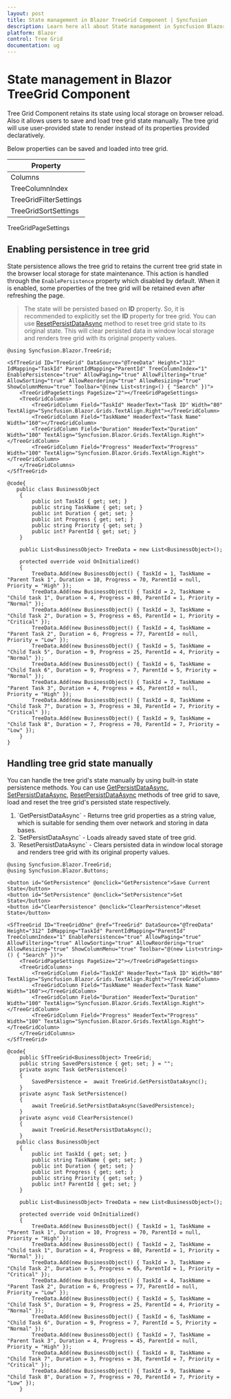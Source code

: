 ```yaml
---
layout: post
title: State management in Blazor TreeGrid Component | Syncfusion
description: Learn here all about State management in Syncfusion Blazor TreeGrid component and more.
platform: Blazor
control: Tree Grid
documentation: ug
---
```


# State management in Blazor TreeGrid Component

Tree Grid Component retains its state using local storage on browser reload. Also it allows users to save and load tree grid state manually. The tree grid will use user-provided state to render instead of its properties provided declaratively.

Below properties can be saved and loaded into tree grid.

Property|
-----|
Columns |
TreeColumnIndex |
TreeGridFilterSettings |
TreeGridSortSettings |
TreeGridPageSettings

## Enabling persistence in tree grid

State persistence allows the tree grid to retains the current tree grid state in the browser local storage for state maintenance. This action is handled through the `EnablePersistence` property which disabled by default. When it is enabled, some properties of the tree grid will be retained even after refreshing the page.

> The state will be persisted based on **ID** property. So, it is recommended to explicitly set the **ID** property for tree grid.
> You can use [ResetPersistDataAsync](https://https://help.syncfusion.com/cr/blazor/Syncfusion.Blazor.TreeGrid.SfTreeGrid-1.html#Syncfusion_Blazor_TreeGrid_SfTreeGrid_1_ResetPersistDataAsync) method to reset tree grid state to its original state. This will clear persisted data in window local storage and renders tree grid with its original property values.

```cshtml
@using Syncfusion.Blazor.TreeGrid;

<SfTreeGrid ID="TreeGrid" DataSource="@TreeData" Height="312" IdMapping="TaskId" ParentIdMapping="ParentId" TreeColumnIndex="1" EnablePersistence="true" AllowPaging="true" AllowFiltering="true" AllowSorting="true" AllowReordering="true" AllowResizing="true" ShowColumnMenu="true" Toolbar="@(new List<string>() { "Search" })">
    <TreeGridPageSettings PageSize="2"></TreeGridPageSettings>
    <TreeGridColumns>
        <TreeGridColumn Field="TaskId" HeaderText="Task ID" Width="80" TextAlign="Syncfusion.Blazor.Grids.TextAlign.Right"></TreeGridColumn>
        <TreeGridColumn Field="TaskName" HeaderText="Task Name" Width="160"></TreeGridColumn>
        <TreeGridColumn Field="Duration" HeaderText="Duration" Width="100" TextAlign="Syncfusion.Blazor.Grids.TextAlign.Right"></TreeGridColumn>
        <TreeGridColumn Field="Progress" HeaderText="Progress" Width="100" TextAlign="Syncfusion.Blazor.Grids.TextAlign.Right"></TreeGridColumn>
    </TreeGridColumns>
</SfTreeGrid>

@code{
   public class BusinessObject
    {
        public int TaskId { get; set; }
        public string TaskName { get; set; }
        public int Duration { get; set; }
        public int Progress { get; set; }
        public string Priority { get; set; }
        public int? ParentId { get; set; }
    }

    public List<BusinessObject> TreeData = new List<BusinessObject>();

    protected override void OnInitialized()
    {
        TreeData.Add(new BusinessObject() { TaskId = 1, TaskName = "Parent Task 1", Duration = 10, Progress = 70, ParentId = null, Priority = "High" });
        TreeData.Add(new BusinessObject() { TaskId = 2, TaskName = "Child task 1", Duration = 4, Progress = 80, ParentId = 1, Priority = "Normal" });
        TreeData.Add(new BusinessObject() { TaskId = 3, TaskName = "Child Task 2", Duration = 5, Progress = 65, ParentId = 1, Priority = "Critical" });
        TreeData.Add(new BusinessObject() { TaskId = 4, TaskName = "Parent Task 2", Duration = 6, Progress = 77, ParentId = null, Priority = "Low" });
        TreeData.Add(new BusinessObject() { TaskId = 5, TaskName = "Child Task 5", Duration = 9, Progress = 25, ParentId = 4, Priority = "Normal" });
        TreeData.Add(new BusinessObject() { TaskId = 6, TaskName = "Child Task 6", Duration = 9, Progress = 7, ParentId = 5, Priority = "Normal" });
        TreeData.Add(new BusinessObject() { TaskId = 7, TaskName = "Parent Task 3", Duration = 4, Progress = 45, ParentId = null, Priority = "High" });
        TreeData.Add(new BusinessObject() { TaskId = 8, TaskName = "Child Task 7", Duration = 3, Progress = 38, ParentId = 7, Priority = "Critical" });
        TreeData.Add(new BusinessObject() { TaskId = 9, TaskName = "Child Task 8", Duration = 7, Progress = 70, ParentId = 7, Priority = "Low" });
    }
}
```

## Handling tree grid state manually

You can handle the tree grid's state manually by using built-in state persistence methods. You can use [GetPersistDataAsync](https://https://help.syncfusion.com/cr/blazor/Syncfusion.Blazor.TreeGrid.SfTreeGrid-1.html#Syncfusion_Blazor_TreeGrid_SfTreeGrid_1_GetPersistDataAsync), [SetPersistDataAsync](https://https://help.syncfusion.com/cr/blazor/Syncfusion.Blazor.TreeGrid.SfTreeGrid-1.html#Syncfusion_Blazor_TreeGrid_SfTreeGrid_1_SetPersistDataAsync), [ResetPersistDataAsync](https://https://help.syncfusion.com/cr/blazor/Syncfusion.Blazor.TreeGrid.SfTreeGrid-1.html#Syncfusion_Blazor_TreeGrid_SfTreeGrid_1_ResetPersistDataAsync) methods of tree grid to save, load and reset the tree grid's persisted state respectively. 
<ol>
<li> `GetPersistDataAsync` -  Returns tree grid properties as a string value, which is suitable for sending them over network and storing in data bases.</li>
<li> `SetPersistDataAsync` -  Loads already saved state of tree grid.</li>
<li> `ResetPersistDataAsync` -  Clears persisted data in window local storage and renders tree grid with its original property values.</li>
</ol>  

```cshtml
@using Syncfusion.Blazor.TreeGrid;
@using Syncfusion.Blazor.Buttons;

<button id="GetPersistence" @onclick="GetPersistence">Save Current State</button>
<button id="SetPersistence" @onclick="SetPersistence">Set State</button> 
<button id="ClearPersistence" @onclick="ClearPersistence">Reset State</button>

<SfTreeGrid ID="TreeGridOne" @ref="TreeGrid" DataSource="@TreeData" Height="312" IdMapping="TaskId" ParentIdMapping="ParentId" TreeColumnIndex="1" EnablePersistence="true" AllowPaging="true" AllowFiltering="true" AllowSorting="true" AllowReordering="true" AllowResizing="true" ShowColumnMenu="true" Toolbar="@(new List<string>() { "Search" })">
    <TreeGridPageSettings PageSize="2"></TreeGridPageSettings>
    <TreeGridColumns>
        <TreeGridColumn Field="TaskId" HeaderText="Task ID" Width="80" TextAlign="Syncfusion.Blazor.Grids.TextAlign.Right"></TreeGridColumn>
        <TreeGridColumn Field="TaskName" HeaderText="Task Name" Width="160"></TreeGridColumn>
        <TreeGridColumn Field="Duration" HeaderText="Duration" Width="100" TextAlign="Syncfusion.Blazor.Grids.TextAlign.Right"></TreeGridColumn>
        <TreeGridColumn Field="Progress" HeaderText="Progress" Width="100" TextAlign="Syncfusion.Blazor.Grids.TextAlign.Right"></TreeGridColumn>
    </TreeGridColumns>
</SfTreeGrid>

@code{
    public SfTreeGrid<BusinessObject> TreeGrid;
    public string SavedPersistence { get; set; } = "";
    private async Task GetPersistence()  
    {  
        SavedPersistence =  await TreeGrid.GetPersistDataAsync();
    } 
    private async Task SetPersistence()  
    {  
        await TreeGrid.SetPersistDataAsync(SavedPersistence);
    } 
    private async void ClearPersistence()  
    {  
        await TreeGrid.ResetPersistDataAsync();
    }  
   public class BusinessObject
    {
        public int TaskId { get; set; }
        public string TaskName { get; set; }
        public int Duration { get; set; }
        public int Progress { get; set; }
        public string Priority { get; set; }
        public int? ParentId { get; set; }
    }

    public List<BusinessObject> TreeData = new List<BusinessObject>();

    protected override void OnInitialized()
    {
        TreeData.Add(new BusinessObject() { TaskId = 1, TaskName = "Parent Task 1", Duration = 10, Progress = 70, ParentId = null, Priority = "High" });
        TreeData.Add(new BusinessObject() { TaskId = 2, TaskName = "Child task 1", Duration = 4, Progress = 80, ParentId = 1, Priority = "Normal" });
        TreeData.Add(new BusinessObject() { TaskId = 3, TaskName = "Child Task 2", Duration = 5, Progress = 65, ParentId = 1, Priority = "Critical" });
        TreeData.Add(new BusinessObject() { TaskId = 4, TaskName = "Parent Task 2", Duration = 6, Progress = 77, ParentId = null, Priority = "Low" });
        TreeData.Add(new BusinessObject() { TaskId = 5, TaskName = "Child Task 5", Duration = 9, Progress = 25, ParentId = 4, Priority = "Normal" });
        TreeData.Add(new BusinessObject() { TaskId = 6, TaskName = "Child Task 6", Duration = 9, Progress = 7, ParentId = 5, Priority = "Normal" });
        TreeData.Add(new BusinessObject() { TaskId = 7, TaskName = "Parent Task 3", Duration = 4, Progress = 45, ParentId = null, Priority = "High" });
        TreeData.Add(new BusinessObject() { TaskId = 8, TaskName = "Child Task 7", Duration = 3, Progress = 38, ParentId = 7, Priority = "Critical" });
        TreeData.Add(new BusinessObject() { TaskId = 9, TaskName = "Child Task 8", Duration = 7, Progress = 70, ParentId = 7, Priority = "Low" });
    }
```
